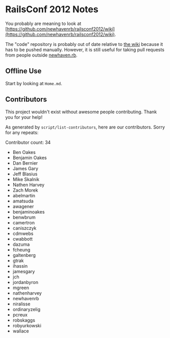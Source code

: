 RailsConf 2012 Notes
====================

You probably are meaning to look at [https://github.com/newhavenrb/railsconf2012/wiki](https://github.com/newhavenrb/railsconf2012/wiki).

The "code" repository is probably out of date relative to [the wiki](https://github.com/newhavenrb/railsconf2012/wiki) because it has to be pushed manually.  However, it is still useful for taking pull requests from people outside [newhaven.rb](http://www.newhavenrb.org/).

Offline Use
-----------

Start by looking at `Home.md`.

Contributors
------------

This project wouldn't exist without awesome people contributing.  Thank you for your help!

As generated by `script/list-contributors`, here are our contributors.  Sorry for any repeats:

<!-- begin `script/list-contributors` -->

Contributor count: 34

* Ben Oakes
* Benjamin Oakes
* Dan Bernier
* James Gary
* Jeff Blasius
* Mike Skalnik
* Nathen Harvey
* Zach Morek
* abelmartin
* amatsuda
* awagener
* benjaminoakes
* benwbrum
* camertron
* caniszczyk
* cdmwebs
* cwabbott
* dazuma
* fcheung
* galtenberg
* gtrak
* ihassin
* jamesgary
* jch
* jordanbyron
* mgreen
* nathenharvey
* newhavenrb
* niralisse
* ordinaryzelig
* pcreux
* robskaggs
* robyurkowski
* wallace

<!-- end `script/list-contributors` -->
